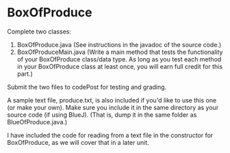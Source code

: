 # BoxOfProduce

Complete two classes:

1. BoxOfProduce.java (See instructions in the javadoc of the source code.)
2. BoxOfProduceMain.java (Write a main method that tests the functionality of your BoxOfProduce class/data type. As long as you test each method in your BoxOfProduce class at least once, you will earn full credit for this part.)


Submit the two files to codePost for testing and grading.

A sample text file, produce.txt, is also included if you'd like to use this one (or make your own).
Make sure you include it in the same directory as your source code (if using BlueJ). (That is, dump 
it in the same folder as BlueOfProduce.java.)

I have included the code for reading from a text file in the constructor for BoxOfProduce, as we will cover that in a later unit. 
